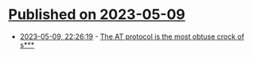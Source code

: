 # [Published on 2023-05-09](index.md)

* [2023-05-09, 22:26:19](https://lobste.rs/s/rgohq5/at_protocol_is_most_obtuse_crock_s) - [The AT protocol is the most obtuse crock of s***](https://urbanists.social/@sam/110339902538138997)
